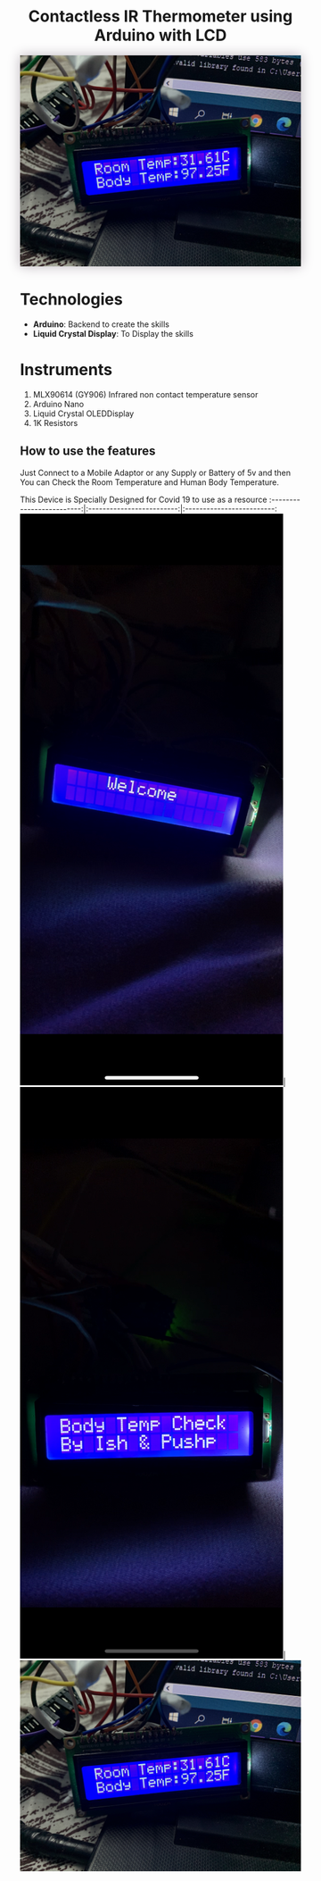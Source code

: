<div align="center">
  <h1>Contactless IR Thermometer using Arduino with LCD</h1>
  <p align="center"> 
    <img src="./headerphoto.JPG" style="box-shadow: 0px 0px 20px 0px rgba(189,182,189,1)">
  </p>
</div>


# Technologies
- **Arduino**: Backend to create the skills
- **Liquid Crystal Display**: To Display the skills

# Instruments

1. MLX90614 (GY906) Infrared non contact temperature sensor
2. Arduino Nano
3. Liquid Crystal OLEDDisplay
4. 1K Resistors

## How to use the features
Just Connect to a Mobile Adaptor or any Supply or Battery of 5v and then You can Check the Room Temperature and Human Body Temperature.


This Device is Specially Designed for Covid 19 to use as a resource
:-------------------------:|:-------------------------:|:-------------------------:
![](./capture21.JPG)|![](./Capture22.JPG)|![](./Capture23.JPG)
